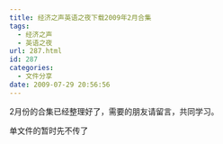 ```yaml
---
title: 经济之声英语之夜下载2009年2月合集
tags:
  - 经济之声
  - 英语之夜
url: 287.html
id: 287
categories:
  - 文件分享
date: 2009-07-29 20:56:56
---
```


2月份的合集已经整理好了，需要的朋友请留言，共同学习。  

单文件的暂时先不传了